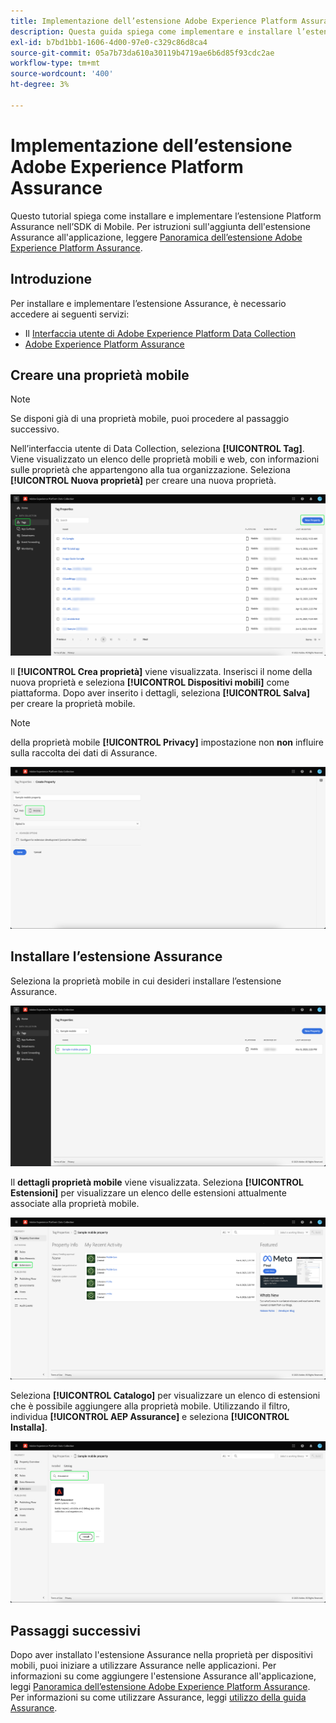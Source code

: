 ```yaml
---
title: Implementazione dell’estensione Adobe Experience Platform Assurance
description: Questa guida spiega come implementare e installare l’estensione Adobe Experience Platform Assurance.
exl-id: b7bd1bb1-1606-4d00-97e0-c329c86d8ca4
source-git-commit: 05a7b73da610a30119b4719ae6b6d85f93cdc2ae
workflow-type: tm+mt
source-wordcount: '400'
ht-degree: 3%

---
```


# Implementazione dell’estensione Adobe Experience Platform Assurance

Questo tutorial spiega come installare e implementare l’estensione Platform Assurance nell’SDK di Mobile. Per istruzioni sull&#39;aggiunta dell&#39;estensione Assurance all&#39;applicazione, leggere [Panoramica dell’estensione Adobe Experience Platform Assurance](https://developer.adobe.com/client-sdks/documentation/platform-assurance-sdk/#add-the-aep-assurance-extension-to-your-app).

## Introduzione

Per installare e implementare l’estensione Assurance, è necessario accedere ai seguenti servizi:

- Il [Interfaccia utente di Adobe Experience Platform Data Collection](https://experience.adobe.com/#/data-collection/)
- [Adobe Experience Platform Assurance](https://experience.adobe.com/assurance)

## Creare una proprietà mobile

>[!NOTE]
>
>Se disponi già di una proprietà mobile, puoi procedere al passaggio successivo.

Nell’interfaccia utente di Data Collection, seleziona **[!UICONTROL Tag]**. Viene visualizzato un elenco delle proprietà mobili e web, con informazioni sulle proprietà che appartengono alla tua organizzazione. Seleziona **[!UICONTROL Nuova proprietà]** per creare una nuova proprietà.

![Il pulsante Nuova proprietà viene evidenziato e mostra gli elementi selezionati per creare una nuova proprietà](./images/implement-assurance/create-new-property.png)

Il **[!UICONTROL Crea proprietà]** viene visualizzata. Inserisci il nome della nuova proprietà e seleziona **[!UICONTROL Dispositivi mobili]** come piattaforma. Dopo aver inserito i dettagli, seleziona **[!UICONTROL Salva]** per creare la proprietà mobile.

>[!NOTE]
>
>della proprietà mobile **[!UICONTROL Privacy]** impostazione non **non** influire sulla raccolta dei dati di Assurance.

![Viene visualizzata la pagina Crea proprietà. È possibile inserire informazioni sulla proprietà mobile qui.](./images/implement-assurance/create-property.png)

## Installare l’estensione Assurance

Seleziona la proprietà mobile in cui desideri installare l’estensione Assurance.

![Viene visualizzata la pagina Proprietà tag, con la proprietà mobile selezionata evidenziata.](./images/implement-assurance/select-mobile-property.png)

Il **dettagli proprietà mobile** viene visualizzata. Seleziona **[!UICONTROL Estensioni]** per visualizzare un elenco delle estensioni attualmente associate alla proprietà mobile.

![Viene visualizzata la pagina dei dettagli della proprietà mobile. Vengono visualizzate le informazioni sulle attività recenti. Viene evidenziata la scheda Estensioni.](./images/implement-assurance/tag-properties.png)

Seleziona **[!UICONTROL Catalogo]** per visualizzare un elenco di estensioni che è possibile aggiungere alla proprietà mobile. Utilizzando il filtro, individua **[!UICONTROL AEP Assurance]** e seleziona **[!UICONTROL Installa]**.

![Viene visualizzato il catalogo delle estensioni. L&#39;estensione Assurance viene filtrata e visualizzata, con il pulsante Installa evidenziato.](./images/implement-assurance/assurance-extension.png)

## Passaggi successivi

Dopo aver installato l&#39;estensione Assurance nella proprietà per dispositivi mobili, puoi iniziare a utilizzare Assurance nelle applicazioni. Per informazioni su come aggiungere l&#39;estensione Assurance all&#39;applicazione, leggi [Panoramica dell’estensione Adobe Experience Platform Assurance](https://developer.adobe.com/client-sdks/documentation/platform-assurance-sdk/#add-the-aep-assurance-extension-to-your-app). Per informazioni su come utilizzare Assurance, leggi [utilizzo della guida Assurance](./using-assurance.md).
